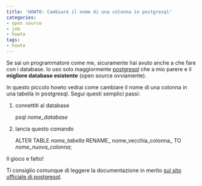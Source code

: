```yaml
---
title: 'HOWTO: Cambiare il nome di una colonna in postgresql'
categories:
- open source
- job
- howto
tags:
- howto
---
```

Se sai un programmatore come me, sicuramente hai avuto anche a che fare con i
database. Io uso solo maggiormente [postgresql](http://www.postgresql.org) che
a mio parere e il **migliore database esistente** (open source ovviamente).

In questo piccolo howto vedrai come cambiare il nome di una colonna in una
tabella in postgresql. Segui questi semplici passi:

  1. connettiti al database 
    
        psql _nome_database_

  

  2. lancia questo comando 
    
        ALTER TABLE _nome_tabella_ RENAME_ nome_vecchia_colonna_ TO _nome_nuova_colonna_;

  

  

  
Il gioco e fatto!

Ti consiglio comunque di leggere la documentazione in merito [sul sito
ufficiale di postgresql](http://www.postgresql.org/docs/).

